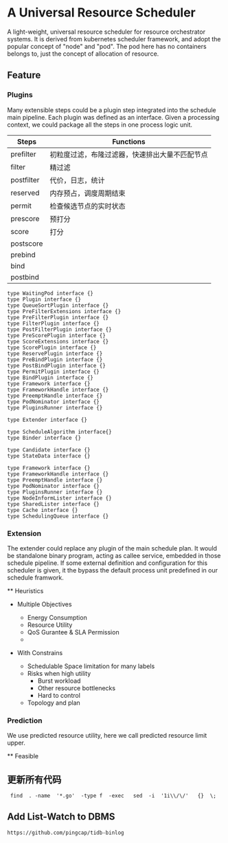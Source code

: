 # A Universal Resource Scheduler

A light-weight, universal resource scheduler for resource orchestrator systems. 
It is derived from kubernetes scheduler framework, and adopt the popular concept of "node" and "pod". 
The pod here has no containers belongs to, just the concept of allocation of resource.

## Feature 

### Plugins

Many extensible steps could be a plugin step integrated into the schedule main pipeline. 
Each plugin was defined as an interface. 
Given a processing context, we could package all the steps in one process logic unit. 

|Steps|Functions|
| --  | -- |
|prefilter|初粒度过滤，布隆过滤器，快速排出大量不匹配节点|
|filter | 精过滤 |
|postfilter| 代价，日志，统计  |
|reserved | 内存预占，调度周期结束|
|permit| 检查候选节点的实时状态 |
|prescore| 预打分 |
|score | 打分|
|postscore||
|prebind||
|bind||
|postbind||

```text 
type WaitingPod interface {}
type Plugin interface {}
type QueueSortPlugin interface {}
type PreFilterExtensions interface {}
type PreFilterPlugin interface {}
type FilterPlugin interface {}
type PostFilterPlugin interface {}
type PreScorePlugin interface {}
type ScoreExtensions interface {}
type ScorePlugin interface {}
type ReservePlugin interface {}
type PreBindPlugin interface {}
type PostBindPlugin interface {}
type PermitPlugin interface {}
type BindPlugin interface {}
type Framework interface {}
type FrameworkHandle interface {}
type PreemptHandle interface {}
type PodNominator interface {}
type PluginsRunner interface {}

type Extender interface {}

type ScheduleAlgorithm interface{}
type Binder interface {}

type Candidate interface {}
type StateData interface {}

type Framework interface {}
type FrameworkHandle interface {}
type PreemptHandle interface {}
type PodNominator interface {}
type PluginsRunner interface {}
type NodeInformLister interface {}
type SharedLister interface {}
type Cache interface {}
type SchedulingQueue interface {}
```


### Extension

The extender could replace any plugin of the main schedule plan. It would be standalone binary program, acting as callee service, embedded in those schedule pipeline. If some external definition and configuration for this scheduler is given,
it the bypass the default process unit predefined in our schedule framwork. 

** Heuristics

- Multiple Objectives 
    - Energy Consumption
    - Resource Utility
    - QoS Gurantee & SLA Permission
    - 
   
    
- With Constrains
    - Schedulable Space limitation for many labels
    - Risks when high utility
        - Burst workload 
        - Other resource bottlenecks 
        - Hard to control  
    - Topology and plan 
    

### Prediction

We use predicted resource utility, here we call predicted resource limit upper. 


** Feasible 
 

## 更新所有代码
```shell
 find  . -name  '*.go'  -type f  -exec   sed  -i  '1i\\/\/'   {}  \;
```



## Add List-Watch to DBMS

```text
https://github.com/pingcap/tidb-binlog
``` 


